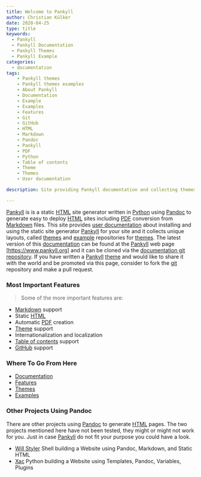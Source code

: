 ```yaml
---
title: Welcome to Pankyll
author: Christian Külker
date: 2020-04-25
type: title
keywords:
  - Pankyll
  - Pankyll Documentation
  - Pankyll Themes
  - Pankyll Example
categories:
  - documentation
tags:
    - Pankyll themes
    - Pankyll themes examples
    - About Pankyll
    - Documentation
    - Example
    - Examples
    - Features
    - Git
    - GitHub
    - HTML
    - Markdown
    - Pandoc
    - Pankyll
    - PDF
    - Python
    - Table of contents
    - Theme
    - Themes
    - User documentation

description: Site providing Pankyll documentation and collecting themes

---
```


[Pankyll] is is a static [HTML] site generator written in [Python] using
[Pandoc] to generate easy to deploy [HTML] sites including [PDF] conversion
from [Markdown] files. This site provides [user documentation] about installing
and using the static site generator [Pankyll] for your site and it collects
unique layouts, called [themes] and [example] repositories for [themes]. The
latest version of this [documentation] can be found at the [Pankyll] web page
[https://www.pankyll.org] and it can be cloned via the [documentation git
repository]. If you have written a [Pankyll] [theme] and would like to share it
with the world and be promoted via this page, consider to fork the [git]
repository and make a pull request.

### Most Important Features

> Some of the more important features are:

* [Markdown] support
* Static [HTML]
* Automatic [PDF] creation
* [Theme] support
* Internationalization and localization
* [Table of contents] support
* [GitHub] support

### Where To Go From Here

* [Documentation]
* [Features]
* [Themes]
* [Examples]

### Other Projects Using Pandoc

There are other projects using [Pandoc] to generate [HTML] pages. The two
projects mentioned here have not been tested, they might or might not work for
you. Just in case [Pankyll] do not fit your purpose you could have a look.

* [Will Styler] Shell building a Website using Pandoc, Markdown, and Static
  HTML
* [Xac] Python building a Website using Templates, Pandoc, Variables, Plugins

[Documentation]: /en_US/Documentation
[documentation git repository]: https://github.com/ckuelker/pankyll-documentation
[Example]: /en_US/Example-Sites
[Examples]: /en_US/Example-Sites
[Features]: /en_US/Documentation/Features
[Git]: https://en.wikipedia.org/wiki/Git
[GitHub]: https://github.com
[HTML]: https://en.wikipedia.org/wiki/HTML
[Https://www.pankyll.org]: https://www.pankyll.org
[Markdown]: https://en.wikipedia.org/wiki/Markdown
[Pandoc]: https://pandoc.org/
[Pankyll]: https://www.pankyll.org/
[PDF]: https://en.wikipedia.org/wiki/PDF
[Python]: https://www.python.org/
[Table of contents]: https://en.wikipedia.org/wiki/Table_of_contents
[Theme]: /en_US/Pankyll-Themes/
[Themes]: /en_US/Pankyll-Themes/
[User documentation]: /en_US/Documentation
[Will Styler]: http://wstyler.ucsd.edu/posts/pandoc_website.html
[Xac]: https://xyne.archlinux.ca/projects/xac/xac.html


